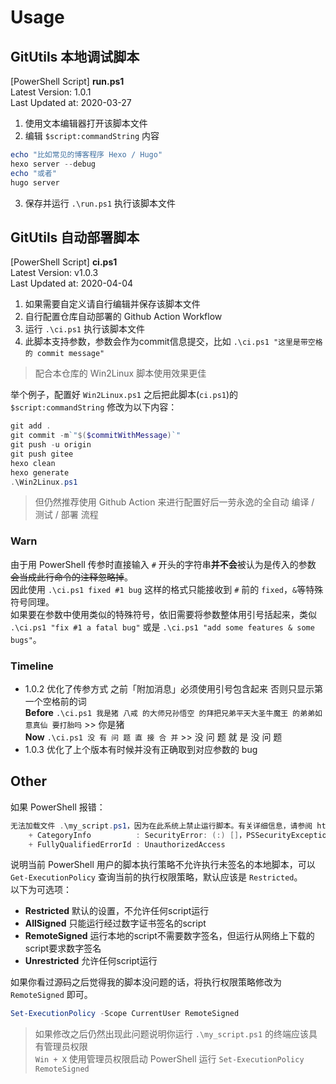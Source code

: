 # Usage
## GitUtils 本地调试脚本
[PowerShell Script] **run.ps1**  
Latest Version: 1.0.1  
Last Updated at: 2020-03-27  

1. 使用文本编辑器打开该脚本文件  
2. 编辑 `$script:commandString` 内容  
```powershell
echo "比如常见的博客程序 Hexo / Hugo"
hexo server --debug
echo "或者"
hugo server
```
3. 保存并运行 `.\run.ps1` 执行该脚本文件  

## GitUtils 自动部署脚本
[PowerShell Script] **ci.ps1**  
Latest Version: v1.0.3  
Last Updated at: 2020-04-04  

1. 如果需要自定义请自行编辑并保存该脚本文件  
2. 自行配置仓库自动部署的 Github Action Workflow  
3. 运行 `.\ci.ps1` 执行该脚本文件  
4. 此脚本支持参数，参数会作为commit信息提交，比如 `.\ci.ps1 "这里是带空格 的 commit message"`  

> 配合本仓库的 Win2Linux 脚本使用效果更佳  

举个例子，配置好 `Win2Linux.ps1` 之后把此脚本(`ci.ps1`)的 `$script:commandString` 修改为以下内容：  
```powershell
git add .
git commit -m`"$($commitWithMessage)`"
git push -u origin
git push gitee
hexo clean
hexo generate
.\Win2Linux.ps1
```

> 但仍然推荐使用 Github Action 来进行配置好后一劳永逸的全自动 编译 / 测试 / 部署 流程  

### Warn
由于用 PowerShell 传参时直接输入 `#` 开头的字符串**并不会**被认为是传入的参数 ~~会当成此行命令的注释忽略掉~~。  
因此使用 `.\ci.ps1 fixed #1 bug` 这样的格式只能接收到 `#` 前的 `fixed`，`&`等特殊符号同理。  
如果要在参数中使用类似的特殊符号，依旧需要将参数整体用引号括起来，类似 `.\ci.ps1 "fix #1 a fatal bug"` 或是 `.\ci.ps1 "add some features & some bugs"`。

### Timeline
* 1.0.2 优化了传参方式 之前「附加消息」必须使用引号包含起来 否则只显示第一个空格前的词  
**Before** `.\ci.ps1 我是猪 八戒 的大师兄孙悟空 的拜把兄弟平天大圣牛魔王 的弟弟如意真仙 要打胎吗` >> 你是猪  
**Now** `.\ci.ps1 没 有 问 题 直 接 合 并` >> 没 问 题 就 是 没 问 题  
* 1.0.3 优化了上个版本有时候并没有正确取到对应参数的 bug  

## Other
如果 PowerShell 报错：  
```powershell
无法加载文件 .\my_script.ps1，因为在此系统上禁止运行脚本。有关详细信息，请参阅 https://go.microsoft.com/fwlink/?LinkID=135170 中的 about_Execution_Policies。
    + CategoryInfo          : SecurityError: (:) []，PSSecurityException    
    + FullyQualifiedErrorId : UnauthorizedAccess
```
说明当前 PowerShell 用户的脚本执行策略不允许执行未签名的本地脚本，可以 `Get-ExecutionPolicy` 查询当前的执行权限策略，默认应该是 `Restricted`。  
以下为可选项：  
* **Restricted** 默认的设置，不允许任何script运行
* **AllSigned** 只能运行经过数字证书签名的script
* **RemoteSigned** 运行本地的script不需要数字签名，但运行从网络上下载的script要求数字签名
* **Unrestricted** 允许任何script运行

如果你看过源码之后觉得我的脚本没问题的话，将执行权限策略修改为 `RemoteSigned` 即可。
```powershell
Set-ExecutionPolicy -Scope CurrentUser RemoteSigned
```

> 如果修改之后仍然出现此问题说明你运行 `.\my_script.ps1` 的终端应该具有管理员权限  
> `Win + X` 使用管理员权限启动 PowerShell 运行 `Set-ExecutionPolicy RemoteSigned`  